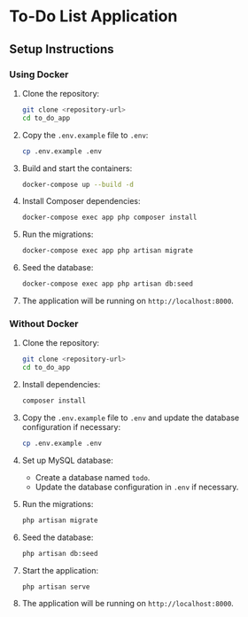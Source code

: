 # To-Do List Application

## Setup Instructions

### Using Docker

1. Clone the repository:

    ```bash
    git clone <repository-url>
    cd to_do_app
    ```

2. Copy the `.env.example` file to `.env`:

    ```bash
    cp .env.example .env
    ```

3. Build and start the containers:

    ```bash
    docker-compose up --build -d
    ```

4. Install Composer dependencies:

    ```bash
    docker-compose exec app php composer install
    ```

5. Run the migrations:

    ```bash
    docker-compose exec app php artisan migrate
    ```

6. Seed the database:

    ```bash
    docker-compose exec app php artisan db:seed
    ```

7. The application will be running on `http://localhost:8000`.

### Without Docker

1. Clone the repository:

    ```bash
    git clone <repository-url>
    cd to_do_app
    ```

2. Install dependencies:

    ```bash
    composer install
    ```

3. Copy the `.env.example` file to `.env` and update the database configuration if necessary:

    ```bash
    cp .env.example .env
    ```

4. Set up MySQL database:

    - Create a database named `todo`.
    - Update the database configuration in `.env` if necessary.

5. Run the migrations:

    ```bash
    php artisan migrate
    ```

6. Seed the database:

    ```bash
    php artisan db:seed
    ```

7. Start the application:

    ```bash
    php artisan serve
    ```

8. The application will be running on `http://localhost:8000`.
